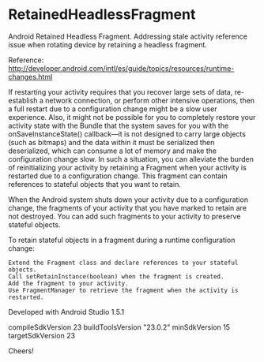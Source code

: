 # RetainedHeadlessFragment
Android Retained Headless Fragment. Addressing stale activity reference issue when rotating device by retaining a headless fragment.

Reference: http://developer.android.com/intl/es/guide/topics/resources/runtime-changes.html

If restarting your activity requires that you recover large sets of data, re-establish a network connection, or perform other intensive operations, then a full restart due to a configuration change might be a slow user experience. Also, it might not be possible for you to completely restore your activity state with the Bundle that the system saves for you with the onSaveInstanceState() callback—it is not designed to carry large objects (such as bitmaps) and the data within it must be serialized then deserialized, which can consume a lot of memory and make the configuration change slow. In such a situation, you can alleviate the burden of reinitializing your activity by retaining a Fragment when your activity is restarted due to a configuration change. This fragment can contain references to stateful objects that you want to retain.

When the Android system shuts down your activity due to a configuration change, the fragments of your activity that you have marked to retain are not destroyed. You can add such fragments to your activity to preserve stateful objects.

To retain stateful objects in a fragment during a runtime configuration change:

    Extend the Fragment class and declare references to your stateful objects.
    Call setRetainInstance(boolean) when the fragment is created.
    Add the fragment to your activity.
    Use FragmentManager to retrieve the fragment when the activity is restarted.


Developed with Android Studio 1.5.1

 compileSdkVersion 23
 buildToolsVersion "23.0.2"
 minSdkVersion 15
 targetSdkVersion 23

Cheers!
